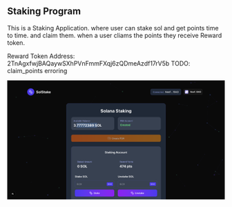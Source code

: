 ## Staking Program


This is a Staking Application. where user can stake sol and get points time to time. and claim them. when a user cliams the points they receive Reward token.

Reward Token Address: 2TnAgxfwjBAQaywSXhPVnFmmFXqj6zQDmeAzdf17rV5b
TODO: claim_points erroring

![Stake Screenshot](./public/stake_ss.png)